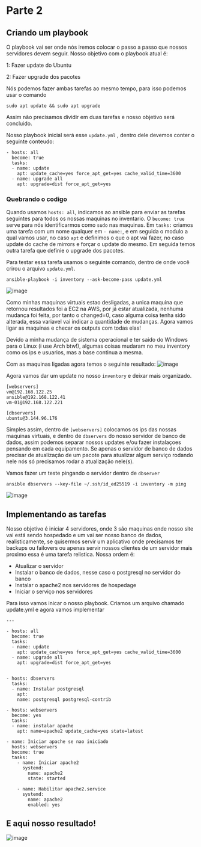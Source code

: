 # Parte 2
## Criando um playbook

O playbook vai ser onde nós iremos colocar o passo a passo que nossos servidores devem seguir.
Nosso objetivo com o playbook atual é:

1: Fazer update do Ubuntu

2: Fazer upgrade dos pacotes

Nós podemos fazer ambas tarefas ao mesmo tempo, para isso podemos usar o comando 
```
sudo apt update && sudo apt upgrade
``` 
Assim não precisamos dividir em duas tarefas e nosso objetivo será concluido.

Nosso playbook inicial será esse `update.yml` , dentro dele devemos conter o seguinte conteudo:
```
- hosts: all
  become: true
  tasks:
  - name: update
    apt: update_cache=yes force_apt_get=yes cache_valid_time=3600
  - name: upgrade all
    apt: upgrade=dist force_apt_get=yes
```
### Quebrando o codigo
Quando usamos `hosts: all`, indicamos ao ansible para enviar as tarefas seguintes para todos os nossas maquinas no inventario.
O `become: true` serve para nós identificarmos como `sudo` nas maquinas.
Em `tasks:` criamos uma tarefa com um nome qualquer em `- name:`, e em seguida o modulo a qual vamos usar, no caso `apt` e definimos o que o apt vai fazer, no caso update do cache de mirrors e forçar o update do mesmo.
Em seguida temos outra tarefa que definie o upgrade dos pacotes.

Para testar essa tarefa usamos o seguinte comando, dentro de onde você crirou o arquivo `update.yml`.
```
ansible-playbook -i inventory --ask-become-pass update.yml
```

![image](updateyml-output.png)

Como minhas maquinas virtuais estao desligadas, a unica maquina que retornou resultados foi a EC2 na AWS, por já estar atualizada, nenhuma mudança foi feita, por tanto o changed=0, caso alguma coisa tenha sido alterada, essa variavel vai indicar a quantidade de mudanças.
Agora vamos ligar as maquinas e checar os outputs com todas elas!

Devido a minha mudança de sistema operacional e ter saido do Windows para o Linux (i use Arch btw!), algumas coisas mudaram no meu inventory como os ips e usuarios, mas a base continua a mesma.

Com as maquinas ligadas agora temos o seguinte resultado:
![image](updateyml-output2.png)

Agora vamos dar um update no nosso `inventory` e deixar mais organizado.
```
[webservers]
vm@192.168.122.25
ansible@192.168.122.41
vm-01@192.168.122.221

[dbservers]
ubuntu@3.144.96.176

```
Simples assim, dentro de `[webservers]` colocamos os ips das nossas maquinas virtuais, e dentro de `dbservers` do nosso servidor de banco de dados, assim podemos separar nossos updates e/ou fazer instalaçoes pensando em cada equipamento. Se apenas o servidor de banco de dados precisar de atualização de um pacote para atualizar algum serviço rodando nele nós só precisamos rodar a atualização nele(s).

Vamos fazer um teste pingando o servidor dentro de `dbserver`
```
ansible dbservers --key-file ~/.ssh/id_ed25519 -i inventory -m ping
```

![image](updateyml-output3.png)

## Implementando as tarefas

Nosso objetivo é iniciar 4 servidores, onde 3 são maquinas onde nosso site vai está sendo hospedado e um vai ser nosso banco de dados, realisticamente, se quisermos servir um aplicativo onde precisamos ter backups ou failovers ou apenas servir nossos clientes de um servidor mais proximo essa é uma tarefa relistica.
Nossa ordem é:
- Atualizar o servidor
- Instalar o banco de dados, nesse caso o postgresql no servidor do banco
- Instalar o apache2 nos servidores de hospedage
- Iniciar o serviço nos servidores

Para isso vamos inicar o nosso playbook.
Criamos um arquivo chamado update.yml e agora vamos implementar 

```
---

- hosts: all
  become: true
  tasks:
  - name: update
    apt: update_cache=yes force_apt_get=yes cache_valid_time=3600
  - name: upgrade all
    apt: upgrade=dist force_apt_get=yes


- hosts: dbservers
  tasks:
  - name: Instalar postgresql
    apt: 
    name: postgresql postgresql-contrib

- hosts: webservers
  become: yes
  tasks:
  - name: instalar apache
    apt: name=apache2 update_cache=yes state=latest

- name: Iniciar apache se nao iniciado
  hosts: webservers
  become: true
  tasks:
    - name: Iniciar apache2
      systemd:
        name: apache2
        state: started

    - name: Habilitar apache2.service
      systemd:
        name: apache2
        enabled: yes  
```
## E aqui nosso resultado!
![image](updateyml-output4.png)